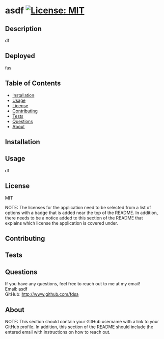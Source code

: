 # asdf [![License: MIT](https://img.shields.io/badge/License-MIT-yellow.svg)](https://opensource.org/licenses/MIT)
  
  ## Description
  df

  ## Deployed
  fas

  ## Table of Contents
  - [Installation](#installation)
  - [Usage](#usage)
  - [License](#license)
  - [Contributing](#contributing)
  - [Tests](#tests)
  - [Questions](#questions)
  - [About](#about)

  ## Installation
    

  ## Usage
  df

  ## License
  MIT

  NOTE: The licenses for the application need to be selected from a list of options with a badge that is added near the top of the README. In addition, there needs to be a notice added to this section of the README that explains which license the application is covered under.

  ## Contributing
  

  ## Tests
      
  ## Questions
  If you have any questions, feel free to reach out to me at my email!   
  Email: asdf  
  GitHub: http://www.github.com/fdsa

  

  ## About 


  

    

  NOTE: This section should contain your GitHub username with a link to your GitHub profile. In addition, this section of the README should include the entered email with instructions on how to reach out.

